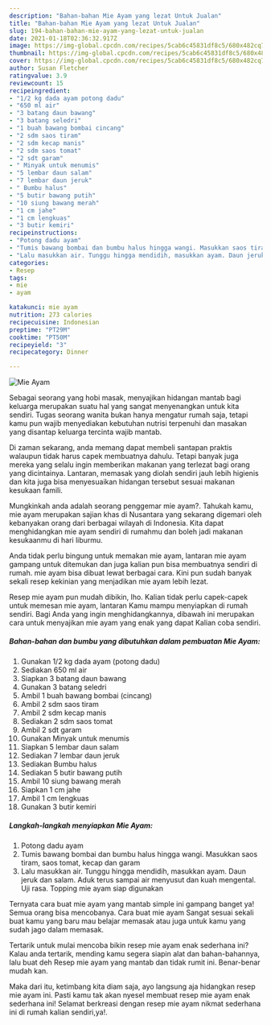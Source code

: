 ```yaml
---
description: "Bahan-bahan Mie Ayam yang lezat Untuk Jualan"
title: "Bahan-bahan Mie Ayam yang lezat Untuk Jualan"
slug: 194-bahan-bahan-mie-ayam-yang-lezat-untuk-jualan
date: 2021-01-18T02:36:32.917Z
image: https://img-global.cpcdn.com/recipes/5cab6c45831df8c5/680x482cq70/mie-ayam-foto-resep-utama.jpg
thumbnail: https://img-global.cpcdn.com/recipes/5cab6c45831df8c5/680x482cq70/mie-ayam-foto-resep-utama.jpg
cover: https://img-global.cpcdn.com/recipes/5cab6c45831df8c5/680x482cq70/mie-ayam-foto-resep-utama.jpg
author: Susan Fletcher
ratingvalue: 3.9
reviewcount: 15
recipeingredient:
- "1/2 kg dada ayam potong dadu"
- "650 ml air"
- "3 batang daun bawang"
- "3 batang seledri"
- "1 buah bawang bombai cincang"
- "2 sdm saos tiram"
- "2 sdm kecap manis"
- "2 sdm saos tomat"
- "2 sdt garam"
- " Minyak untuk menumis"
- "5 lembar daun salam"
- "7 lembar daun jeruk"
- " Bumbu halus"
- "5 butir bawang putih"
- "10 siung bawang merah"
- "1 cm jahe"
- "1 cm lengkuas"
- "3 butir kemiri"
recipeinstructions:
- "Potong dadu ayam"
- "Tumis bawang bombai dan bumbu halus hingga wangi. Masukkan saos tiram, saos tomat, kecap dan garam"
- "Lalu masukkan air. Tunggu hingga mendidih, masukkan ayam. Daun jeruk dan salam. Aduk terus sampai air menyusut dan kuah mengental. Uji rasa. Topping mie ayam siap digunakan"
categories:
- Resep
tags:
- mie
- ayam

katakunci: mie ayam 
nutrition: 273 calories
recipecuisine: Indonesian
preptime: "PT29M"
cooktime: "PT50M"
recipeyield: "3"
recipecategory: Dinner

---
```



![Mie Ayam](https://img-global.cpcdn.com/recipes/5cab6c45831df8c5/680x482cq70/mie-ayam-foto-resep-utama.jpg)

Sebagai seorang yang hobi masak, menyajikan hidangan mantab bagi keluarga merupakan suatu hal yang sangat menyenangkan untuk kita sendiri. Tugas seorang  wanita bukan hanya mengatur rumah saja, tetapi kamu pun wajib menyediakan kebutuhan nutrisi terpenuhi dan masakan yang disantap keluarga tercinta wajib mantab.

Di zaman  sekarang, anda memang dapat membeli santapan praktis walaupun tidak harus capek membuatnya dahulu. Tetapi banyak juga mereka yang selalu ingin memberikan makanan yang terlezat bagi orang yang dicintainya. Lantaran, memasak yang diolah sendiri jauh lebih higienis dan kita juga bisa menyesuaikan hidangan tersebut sesuai makanan kesukaan famili. 



Mungkinkah anda adalah seorang penggemar mie ayam?. Tahukah kamu, mie ayam merupakan sajian khas di Nusantara yang sekarang digemari oleh kebanyakan orang dari berbagai wilayah di Indonesia. Kita dapat menghidangkan mie ayam sendiri di rumahmu dan boleh jadi makanan kesukaanmu di hari liburmu.

Anda tidak perlu bingung untuk memakan mie ayam, lantaran mie ayam gampang untuk ditemukan dan juga kalian pun bisa membuatnya sendiri di rumah. mie ayam bisa dibuat lewat berbagai cara. Kini pun sudah banyak sekali resep kekinian yang menjadikan mie ayam lebih lezat.

Resep mie ayam pun mudah dibikin, lho. Kalian tidak perlu capek-capek untuk memesan mie ayam, lantaran Kamu mampu menyiapkan di rumah sendiri. Bagi Anda yang ingin menghidangkannya, dibawah ini merupakan cara untuk menyajikan mie ayam yang enak yang dapat Kalian coba sendiri.

<!--inarticleads1-->

##### Bahan-bahan dan bumbu yang dibutuhkan dalam pembuatan Mie Ayam:

1. Gunakan 1/2 kg dada ayam (potong dadu)
1. Sediakan 650 ml air
1. Siapkan 3 batang daun bawang
1. Gunakan 3 batang seledri
1. Ambil 1 buah bawang bombai (cincang)
1. Ambil 2 sdm saos tiram
1. Ambil 2 sdm kecap manis
1. Sediakan 2 sdm saos tomat
1. Ambil 2 sdt garam
1. Gunakan  Minyak untuk menumis
1. Siapkan 5 lembar daun salam
1. Sediakan 7 lembar daun jeruk
1. Sediakan  Bumbu halus
1. Sediakan 5 butir bawang putih
1. Ambil 10 siung bawang merah
1. Siapkan 1 cm jahe
1. Ambil 1 cm lengkuas
1. Gunakan 3 butir kemiri




<!--inarticleads2-->

##### Langkah-langkah menyiapkan Mie Ayam:

1. Potong dadu ayam
1. Tumis bawang bombai dan bumbu halus hingga wangi. Masukkan saos tiram, saos tomat, kecap dan garam
1. Lalu masukkan air. Tunggu hingga mendidih, masukkan ayam. Daun jeruk dan salam. Aduk terus sampai air menyusut dan kuah mengental. Uji rasa. Topping mie ayam siap digunakan




Ternyata cara buat mie ayam yang mantab simple ini gampang banget ya! Semua orang bisa mencobanya. Cara buat mie ayam Sangat sesuai sekali buat kamu yang baru mau belajar memasak atau juga untuk kamu yang sudah jago dalam memasak.

Tertarik untuk mulai mencoba bikin resep mie ayam enak sederhana ini? Kalau anda tertarik, mending kamu segera siapin alat dan bahan-bahannya, lalu buat deh Resep mie ayam yang mantab dan tidak rumit ini. Benar-benar mudah kan. 

Maka dari itu, ketimbang kita diam saja, ayo langsung aja hidangkan resep mie ayam ini. Pasti kamu tak akan nyesel membuat resep mie ayam enak sederhana ini! Selamat berkreasi dengan resep mie ayam nikmat sederhana ini di rumah kalian sendiri,ya!.

